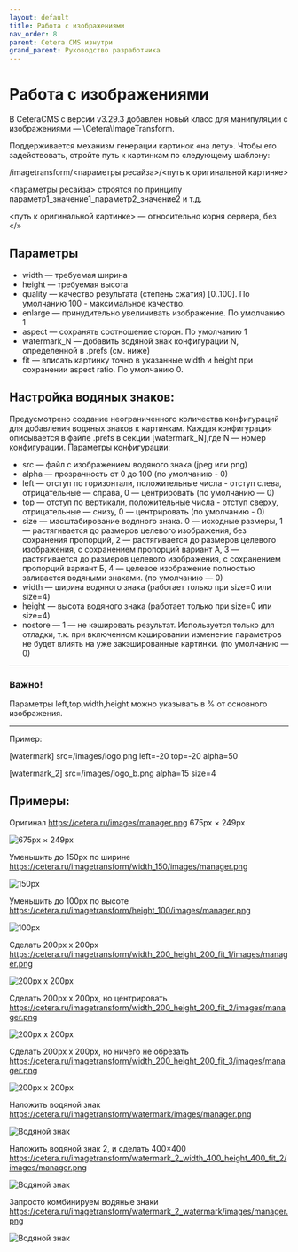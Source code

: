 ```yaml
---
layout: default
title: Работа с изображениями
nav_order: 8
parent: Cetera CMS изнутри
grand_parent: Руководство разработчика
---
```


# Работа с изображениями

В CeteraCMS с версии v3.29.3 добавлен новый класс для манипуляции с изображениями — \Cetera\ImageTransform.

Поддерживается механизм генерации картинок «на лету». Чтобы его задействовать, стройте путь к картинкам по следующему шаблону:

/imagetransform/<параметры ресайза>/<путь к оригинальной картинке>

<параметры ресайза> строятся по принципу параметр1_значение1_параметр2_значение2 и т.д.

<путь к оригинальной картинке> — относительно корня сервера, без «/»

## Параметры

* width — требуемая ширина
* height — требуемая высота
* quality — качество результата (степень сжатия) [0..100]. По умолчанию 100 - максимальное качество.
* enlarge — принудительно увеличивать изображение. По умолчанию 1
* aspect — сохранять соотношение сторон. По умолчанию 1
* watermark_N — добавить водяной знак конфигурации N, определенной в .prefs (см. ниже)
* fit — вписать картинку точно в указанные width и height при сохранении aspect ratio. По умолчанию 0.

## Настройка водяных знаков:

Предусмотрено создание неограниченного количества конфигураций для добавления водяных знаков к картинкам. Каждая конфигурация описывается в файле .prefs в секции [watermark_N],где N — номер конфигурации. Параметры конфигурации:

* src — файл с изображением водяного знака (jpeg или png)
* alpha — прозрачность от 0 до 100 (по умолчанию - 0)
* left — отступ по горизонтали, положительные числа - отступ слева, отрицательные — справа, 0 — центрировать (по умолчанию — 0)
* top — отступ по вертикали, положительные числа - отступ сверху, отрицательные — снизу, 0 — центрировать (по умолчанию - 0)
* size — масштабирование водяного знака. 0 — исходные размеры, 1 — растягивается до размеров целевого изображения, без сохранения пропорций, 2 — растягивается до размеров целевого изображения, с сохранением пропорций вариант А, 3 — растягивается до размеров целевого изображения, с сохранением пропорций вариант Б, 4 — целевое изображение полностью заливается водяными знаками. (по умолчанию — 0)
* width — ширина водяного знака (работает только при size=0 или size=4)
* height — высота водяного знака (работает только при size=0 или size=4)
* nostore — 1 — не кэшировать результат. Используется только для отладки, т.к. при включенном кэшировании изменение параметров не будет влиять на уже закэшированные картинки. (по умолчанию — 0)

---
### Важно!

Параметры left,top,width,height можно указывать в % от основного изображения.

---

Пример:

[watermark]
src=/images/logo.png
left=-20
top=-20
alpha=50
 
[watermark_2]
src=/images/logo_b.png
alpha=15
size=4

## Примеры:

Оригинал
https://cetera.ru/images/manager.png 675px × 249px

![675px × 249px](https://cetera.ru/images/manager.png)

Уменьшить до 150px по ширине
https://cetera.ru/imagetransform/width_150/images/manager.png

![150px](https://cetera.ru/imagetransform/width_150/images/manager.png)

Уменьшить до 100px по высоте
https://cetera.ru/imagetransform/height_100/images/manager.png

![100px](https://cetera.ru/imagetransform/height_100/images/manager.png)

Сделать 200px x 200px
https://cetera.ru/imagetransform/width_200_height_200_fit_1/images/manager.png

![200px x 200px](https://cetera.ru/imagetransform/width_200_height_200_fit_1/images/manager.png)

Сделать 200px x 200px, но центрировать
https://cetera.ru/imagetransform/width_200_height_200_fit_2/images/manager.png

![200px x 200px](https://cetera.ru/imagetransform/width_200_height_200_fit_2/images/manager.png)

Сделать 200px x 200px, но ничего не обрезать
https://cetera.ru/imagetransform/width_200_height_200_fit_3/images/manager.png

![200px x 200px](https://cetera.ru/imagetransform/width_200_height_200_fit_3/images/manager.png)

Наложить водяной знак
https://cetera.ru/imagetransform/watermark/images/manager.png

![Водяной знак](https://cetera.ru/imagetransform/watermark/images/manager.png)

Наложить водяной знак 2, и сделать 400×400
https://cetera.ru/imagetransform/watermark_2_width_400_height_400_fit_2/images/manager.png

![Водяной знак](https://cetera.ru/imagetransform/watermark_2_width_400_height_400_fit_2/images/manager.png)

Запросто комбинируем водяные знаки
https://cetera.ru/imagetransform/watermark_2_watermark/images/manager.png

![Водяной знак](https://cetera.ru/imagetransform/watermark_2_watermark/images/manager.png)